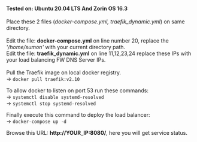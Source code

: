 <h4>Tested on: <b>Ubuntu 20.04 LTS</b> And <b>Zorin OS 16.3</b></h4>

Place these 2 files (<i>docker-compose.yml, traefik_dynamic.yml</i>) on same directory.
<br><br>
Edit the file: <b>docker-compose.yml</b> on line number 20, replace the <i>'/home/sumon'</i> with your current directory path.
<br>
Edit the file: <b>traefik_dynamic.yml</b> on line 11,12,23,24 replace these IPs with your load balancing FW DNS Server IPs.
<br>
<br>
Pull the Traefik image on local docker registry.
<br>
-> <code>docker pull traefik:v2.10</code>

To allow docker to listen on port 53 run these commands:
<br>
-> <code>systemctl disable systemd-resolved</code>
<br>
-> <code>systemctl stop systemd-resolved</code>

Finally execute this command to deploy the load balancer:
<br>
-> <code>docker-compose up -d</code>

Browse this URL: <b>http://YOUR_IP:8080/</b>, here you will get service status.
